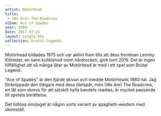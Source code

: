 ```yaml
---
artist: Motörhead
title: 
 - (We Are) The Roadcrew
album: Ace of Spades
year: 1980
date: 2017-07-25
layout: single.hbs
collection: brutal-legends
---
```

Motörhead bildades 1975 och var aktivt fram tills att dess frontman Lemmy Kilmister, en sann kultklenod inom hårdrocken, gick bort 2015. Det är ingen tillfällighet att så många låtar av Motörhead är med i ett spel som Brütal Legend.

"Ace of Spades" är den fjärde skivan och inledde Motörheads 1980-tal. Jag förknippade den tidigare med dess titelspår, men (We Are) The Roadcrew, en låt som skrevs för att särskilt hylla bandets roadies, är mycket passande till spelets berättelse.

Det tidlösa omslaget är någon sorts variant av spaghetti-western med skinnställ.
